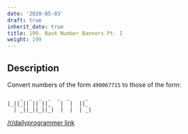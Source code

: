 ```yaml
---
date: '2020-05-03'
draft: true
inherit_date: true
title: 199. Bank Number Banners Pt. I
weight: 199
---
```


## Description

Convert numbers of the form `490067715` to those of the form:

```text
    _  _  _  _  _  _     _ 
|_||_|| || ||_   |  |  ||_ 
  | _||_||_||_|  |  |  | _|
```

[/r/dailyprogrammer link](https://www.reddit.com/r/dailyprogrammer/comments/2tr6yn/2015126_challenge_199_bank_number_banners_pt_1/)
